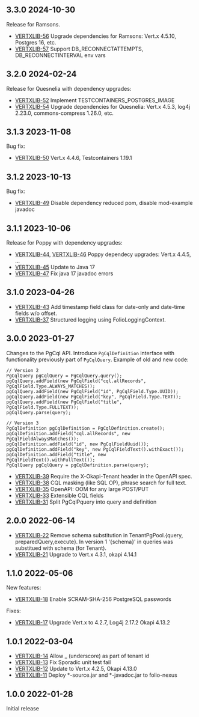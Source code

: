 ## 3.3.0 2024-10-30

Release for Ramsons.

* [VERTXLIB-56](https://folio-org.atlassian.net/browse/VERTXLIB-56) Upgrade dependencies for Ramsons: Vert.x 4.5.10, Postgres 16, etc.
* [VERTXLIB-57](https://folio-org.atlassian.net/browse/VERTXLIB-57) Support DB\_RECONNECTATTEMPTS, DB\_RECONNECTINTERVAL env vars

## 3.2.0 2024-02-24

Release for Quesnelia with dependency upgrades:

* [VERTXLIB-52](https://folio-org.atlassian.net/browse/VERTXLIB-52) Implement TESTCONTAINERS\_POSTGRES\_IMAGE
* [VERTXLIB-54](https://folio-org.atlassian.net/browse/VERTXLIB-54) Upgrade dependencies for Quesnelia: Vert.x 4.5.3, log4j 2.23.0, commons-compress 1.26.0, etc.

## 3.1.3 2023-11-08

Bug fix:

* [VERTXLIB-50](https://issues.folio.org/browse/VERTXLIB-50) Vert.x 4.4.6, Testcontainers 1.19.1

## 3.1.2 2023-10-13

Bug fix:

* [VERTXLIB-49](https://issues.folio.org/browse/VERTXLIB-49) Disable dependency reduced pom, disable mod-example javadoc

## 3.1.1 2023-10-06

Release for Poppy with dependency upgrades:

* [VERTXLIB-44](https://issues.folio.org/browse/VERTXLIB-44), [VERTXLIB-46](https://issues.folio.org/browse/VERTXLIB-46) Poppy dependecy upgrades: Vert.x 4.4.5, ...
* [VERTXLIB-45](https://issues.folio.org/browse/VERTXLIB-45) Update to Java 17
* [VERTXLIB-47](https://issues.folio.org/browse/VERTXLIB-47) Fix java 17 javadoc errors

## 3.1.0 2023-04-26

* [VERTXLIB-43](https://issues.folio.org/browse/VERTXLIB-43) Add timestamp field class for date-only and date-time fields w/o offset.
* [VERTXLIB-37](https://issues.folio.org/browse/VERTXLIB-37) Structured logging using FolioLoggingContext.

## 3.0.0 2023-01-27

Changes to the PgCql API. Introduce `PgCqlDefinition` interface with
functionality previously part of `PgCqlQuery`.
Example of old and new code:

    // Version 2
    PgCqlQuery pgCqlQuery = PgCqlQuery.query();
    pgCqlQuery.addField(new PgCqlField("cql.allRecords", PgCqlField.Type.ALWAYS_MATCHES));
    pgCqlQuery.addField(new PgCqlField("id", PgCqlField.Type.UUID));
    pgCqlQuery.addField(new PgCqlField("key", PgCqlField.Type.TEXT));
    pgCqlQuery.addField(new PgCqlField("title", PgCqlField.Type.FULLTEXT));
    pgCqlQuery.parse(query);

    // Version 3
    PgCqlDefinition pgCqlDefinition = PgCqlDefinition.create();
    pgCqlDefinition.addField("cql.allRecords", new PgCqlFieldAlwaysMatches());
    pgCqlDefinition.addField("id", new PgCqlFieldUuid());
    pgCqlDefinition.addField("key", new PgCqlFieldText().withExact());
    pgCqlDefinition.addField("title", new PgCqlFieldText().withFullText());
    PgCqlQuery pgCqlQuery = pgCqlDefinition.parse(query);

 * [VERTXLIB-39](https://issues.folio.org/browse/VERTXLIB-39) Require the X-Okapi-Tenant header in the OpenAPI spec.
 * [VERTXLIB-38](https://issues.folio.org/browse/VERTXLIB-38) CQL masking (like SQL OP), phrase search for full text.
 * [VERTXLIB-35](https://issues.folio.org/browse/VERTXLIB-35) OpenAPI: OOM for any large POST/PUT
 * [VERTXLIB-33](https://issues.folio.org/browse/VERTXLIB-33) Extensible CQL fields
 * [VERTXLIB-31](https://issues.folio.org/browse/VERTXLIB-31) Split PgCqlPquery into query and definition

## 2.0.0 2022-06-14

 * [VERTXLIB-22](https://issues.folio.org/browse/VERTXLIB-22) Remove schema substitution in
TenantPgPool.{query, preparedQuery,execute}. In version 1 '{schema}' in queries was substitued with schema (for Tenant).
 * [VERTXLIB-21](https://issues.folio.org/browse/VERTXLIB-21) Upgrade to Vert.x 4.3.1, okapi 4.14.1

## 1.1.0 2022-05-06

New features:

 * [VERTXLIB-18](https://issues.folio.org/browse/VERTXLIB-18) Enable SCRAM-SHA-256 PostgreSQL passwords

Fixes:

 * [VERTXLIB-17](https://issues.folio.org/browse/VERTXLIB-17) Upgrade Vert.x to 4.2.7, Log4j 2.17.2 Okapi 4.13.2

## 1.0.1 2022-03-04

 * [VERTXLIB-14](https://issues.folio.org/browse/VERTXLIB-14) Allow _ (underscore) as part of tenant id
 * [VERTXLIB-13](https://issues.folio.org/browse/VERTXLIB-13) Fix Sporadic unit test fail
 * [VERTXLIB-12](https://issues.folio.org/browse/VERTXLIB-12) Update to Vert.x 4.2.5, Okapi 4.13.0
 * [VERTXLIB-11](https://issues.folio.org/browse/VERTXLIB-11) Deploy *-source.jar and *-javadoc.jar to folio-nexus

## 1.0.0 2022-01-28

Initial release

